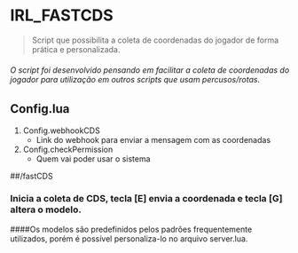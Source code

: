 # IRL_FASTCDS
> Script que possibilita a coleta de coordenadas do jogador de forma prática e personalizada.
###### O script foi desenvolvido pensando em facilitar a coleta de coordenadas do jogador para utilização em outros scripts que usam percusos/rotas. 

## Config.lua
1. Config.webhookCDS
     - Link do webhook para enviar a mensagem com as coordenadas
2. Config.checkPermission
     -  Quem vai poder usar o sistema

##/fastCDS
### Inicia a coleta de CDS, tecla [E] envia a coordenada e tecla [G] altera o modelo.

####Os modelos são predefinidos pelos padrões frequentemente utilizados, porém é possível personaliza-lo no arquivo server.lua.
